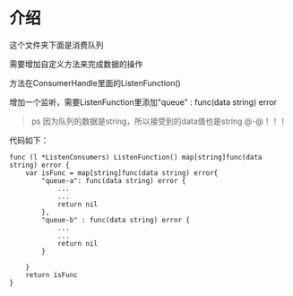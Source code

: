 # 介绍

这个文件夹下面是消费队列

需要增加自定义方法来完成数据的操作


方法在ConsumerHandle里面的ListenFunction()

增加一个监听，需要ListenFunction里添加"queue" : func(data string) error
> ps 因为队列的数据是string，所以接受到的data值也是string @-@！！！

代码如下：
```
func (l *ListenConsumers) ListenFunction() map[string]func(data string) error {
	var isFunc = map[string]func(data string) error{
		"queue-a": func(data string) error {
            ...
            ...
			return nil
		},
		"queue-b" : func(data string) error {
            ...
            ...
            return nil
        }   

	}
	return isFunc
}
```

